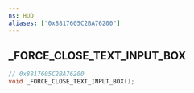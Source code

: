 ```yaml
---
ns: HUD
aliases: ["0x8817605C2BA76200"]
---
```

## _FORCE_CLOSE_TEXT_INPUT_BOX

```c
// 0x8817605C2BA76200
void _FORCE_CLOSE_TEXT_INPUT_BOX();
```


